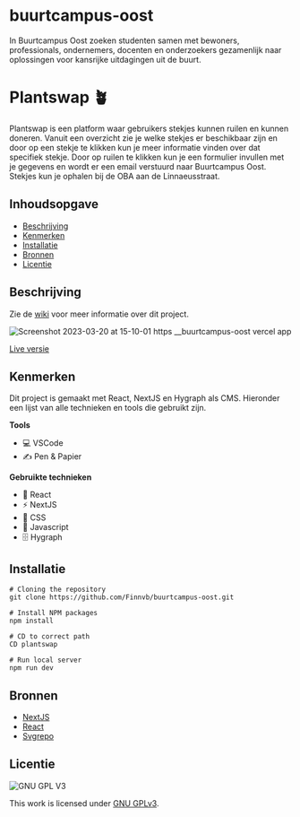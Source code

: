 # buurtcampus-oost
In Buurtcampus Oost zoeken studenten samen met bewoners, professionals, ondernemers, docenten en onderzoekers gezamenlijk naar oplossingen voor kansrijke uitdagingen uit de buurt.


# Plantswap 🪴
Plantswap is een platform waar gebruikers stekjes kunnen ruilen en kunnen doneren. Vanuit een overzicht zie je welke stekjes er beschikbaar zijn en door op een 
stekje te klikken kun je meer informatie vinden over dat specifiek stekje. Door op ruilen te klikken kun je een formulier invullen met je gegevens en 
wordt er een email verstuurd naar Buurtcampus Oost. Stekjes kun je ophalen bij de OBA aan de Linnaeusstraat.


## Inhoudsopgave

  * [Beschrijving](#beschrijving)
  * [Kenmerken](#kenmerken)
  * [Installatie](#installatie)
  * [Bronnen](#bronnen)
  * [Licentie](#licentie)

## Beschrijving

Zie de [wiki](https://github.com/Finnvb/buurtcampus-oost/wiki) voor meer informatie over dit project.

![Screenshot 2023-03-20 at 15-10-01 https __buurtcampus-oost vercel app](https://user-images.githubusercontent.com/26089533/226365817-7b60c666-9fae-4d32-9a8b-0ecb9539661a.png)


[Live versie](https://buurtcampus-oost.vercel.app/)


## Kenmerken

Dit project is gemaakt met React, NextJS en Hygraph als CMS. Hieronder een lijst van alle technieken en tools die gebruikt zijn.

**Tools**

- 💻 VSCode
- ✍️ Pen & Papier

**Gebruikte technieken**

- 🚀 React
- ⚡ NextJS
- 🧁 CSS
- 🦾 Javascript
- 🗄️ Hygraph

## Installatie

```
# Cloning the repository
git clone https://github.com/Finnvb/buurtcampus-oost.git

# Install NPM packages
npm install

# CD to correct path
CD plantswap

# Run local server
npm run dev
```

## Bronnen

- [NextJS](https://vercel.com/docs)
- [React](https://reactjs.org/)
- [Svgrepo](https://www.svgrepo.com/)

## Licentie

![GNU GPL V3](https://www.gnu.org/graphics/gplv3-127x51.png)

This work is licensed under [GNU GPLv3](./LICENSE).
